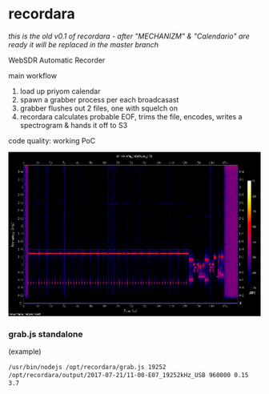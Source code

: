 recordara
=========

_this is the old v0.1 of recordara - after "MECHANIZM" & "Calendario" are ready it will be replaced in the master branch_

WebSDR Automatic Recorder

main workflow
1. load up priyom calendar
2. spawn a grabber process per each broadcasast
3. grabber flushes out 2 files, one with squelch on
4. recordara calculates probable EOF, trims the file, encodes, writes a spectrogram & hands it off to S3

code quality: working PoC

![recordara](06-40-XPA_14609kHz_USB.png)

### grab.js standalone

(example)

    /usr/bin/nodejs /opt/recordara/grab.js 19252 /opt/recordara/output/2017-07-21/11-00-E07_19252kHz_USB 960000 0.15 3.7
